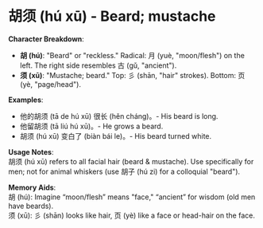 # **胡须 (hú xū) - Beard; mustache**

**Character Breakdown**:  
- **胡 (hú)**: "Beard" or "reckless." Radical: 月 (yuè, "moon/flesh") on the left. The right side resembles 古 (gǔ, "ancient").  
- **须 (xū)**: "Mustache; beard." Top: 彡 (shān, "hair" strokes). Bottom: 页 (yè, "page/head").

**Examples**:  
- 他的胡须 (tā de hú xū) 很长 (hěn cháng)。- His beard is long.  
- 他留胡须 (tā liú hú xū)。- He grows a beard.  
- 胡须 (hú xū) 变白了 (biàn bái le)。- His beard turned white.

**Usage Notes**:  
胡须 (hú xū) refers to all facial hair (beard & mustache). Use specifically for men; not for animal whiskers (use 胡子 (hú zi) for a colloquial "beard").

**Memory Aids**:  
胡 (hú): Imagine “moon/flesh” means "face," “ancient” for wisdom (old men have beards).  
须 (xū): 彡 (shān) looks like hair, 页 (yè) like a face or head-hair on the face.